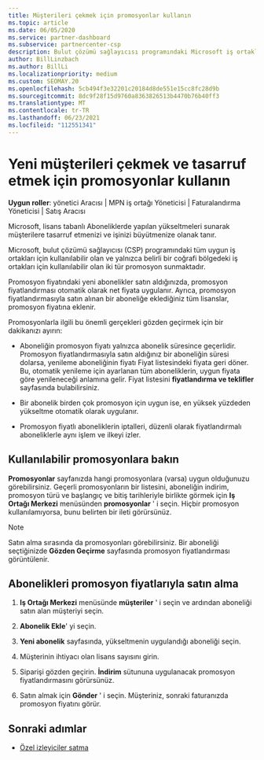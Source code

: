 ```yaml
---
title: Müşterileri çekmek için promosyonlar kullanın
ms.topic: article
ms.date: 06/05/2020
ms.service: partner-dashboard
ms.subservice: partnercenter-csp
description: Bulut çözümü sağlayıcısı programındaki Microsoft iş ortaklarının, yükseltme fiyatlandırmasıyla abonelikleri nasıl satın alabileceğine ve müşterilerine tasarruf edip vermelerine nasıl geçebileceğine öğrenin.
author: BillLinzbach
ms.author: BillLi
ms.localizationpriority: medium
ms.custom: SEOMAY.20
ms.openlocfilehash: 5cb494f3e32201c20184d8de551e15cc8fc28d9b
ms.sourcegitcommit: 8dc9f28f15d9760a8363826513b4470b76b40ff3
ms.translationtype: MT
ms.contentlocale: tr-TR
ms.lasthandoff: 06/23/2021
ms.locfileid: "112551341"
---
```

# <a name="use-promotions-to-attract-new-customers-and-pass-the-savings-on-to-them"></a>Yeni müşterileri çekmek ve tasarruf etmek için promosyonlar kullanın



**Uygun roller**: yönetici Aracısı | MPN iş ortağı Yöneticisi | Faturalandırma Yöneticisi | Satış Aracısı


Microsoft, lisans tabanlı Aboneliklerde yapılan yükseltmeleri sunarak müşterilere tasarruf etmenizi ve işinizi büyütmenize olanak tanır. 

Microsoft, bulut çözümü sağlayıcısı (CSP) programındaki tüm uygun iş ortakları için kullanılabilir olan ve yalnızca belirli bir coğrafi bölgedeki iş ortakları için kullanılabilir olan iki tür promosyon sunmaktadır.

Promosyon fiyatındaki yeni abonelikler satın aldığınızda, promosyon fiyatlandırması otomatik olarak net fiyata uygulanır. Ayrıca, promosyon fiyatlandırmasıyla satın alınan bir aboneliğe eklediğiniz tüm lisanslar, promosyon fiyatına eklenir. 

Promosyonlarla ilgili bu önemli gerçekleri gözden geçirmek için bir dakikanızı ayırın:

- Aboneliğin promosyon fiyatı yalnızca abonelik süresince geçerlidir. Promosyon fiyatlandırmasıyla satın aldığınız bir aboneliğin süresi dolarsa, yenileme aboneliğinin fiyatı Fiyat listesindeki fiyata geri döner. Bu, otomatik yenileme için ayarlanan tüm aboneliklerin, uygun fiyata göre yenileneceği anlamına gelir. Fiyat listesini **fiyatlandırma ve teklifler** sayfasında bulabilirsiniz.

- Bir abonelik birden çok promosyon için uygun ise, en yüksek yüzdeden yükseltme otomatik olarak uygulanır.

- Promosyon fiyatlı aboneliklerin iptalleri, düzenli olarak fiyatlandırmalı aboneliklerle aynı işlem ve ilkeyi izler.

## <a name="see-available-promotions"></a>Kullanılabilir promosyonlara bakın

**Promosyonlar** sayfanızda hangi promosyonlara (varsa) uygun olduğunuzu görebilirsiniz. Geçerli promosyonların bir listesini, aboneliğin indirim, promosyon türü ve başlangıç ve bitiş tarihleriyle birlikte görmek için **Iş Ortağı Merkezi** menüsünden **promosyonlar** ' i seçin. Hiçbir promosyon kullanılamıyorsa, bunu belirten bir ileti görürsünüz. 

> [!NOTE]  
> Satın alma sırasında da promosyonları görebilirsiniz. Bir aboneliği seçtiğinizde **Gözden Geçirme** sayfasında promosyon fiyatlandırması görüntülenir.

## <a name="purchase-subscriptions-at-promotion-prices"></a>Abonelikleri promosyon fiyatlarıyla satın alma

1. **Iş Ortağı Merkezi** menüsünde **müşteriler** ' i seçin ve ardından aboneliği satın alan müşteriyi seçin. 

2. **Abonelik Ekle**' yi seçin.

3. **Yeni abonelik** sayfasında, yükseltmenin uygulandığı aboneliği seçin.

4. Müşterinin ihtiyacı olan lisans sayısını girin. 

5. Siparişi gözden geçirin. **İndirim** sütununa uygulanacak promosyon fiyatlandırmasını görürsünüz.  

6. Satın almak için **Gönder** ' i seçin. Müşteriniz, sonraki faturanızda promosyon fiyatını görür.  


## <a name="next-steps"></a>Sonraki adımlar

- [Özel izleyiciler satma](sell-to-education-customers.md)
